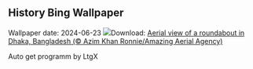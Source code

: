 ## History Bing Wallpaper
Wallpaper date: 2024-06-23
![](https://www.bing.com/th?id=OHR.DhakaBangladesh_EN-GB6313540805_UHD.jpg&w=1000)Download: [Aerial view of a roundabout in Dhaka, Bangladesh (© Azim Khan Ronnie/Amazing Aerial Agency)](https://www.bing.com/th?id=OHR.DhakaBangladesh_EN-GB6313540805_UHD.jpg)

Auto get programm by LtgX
